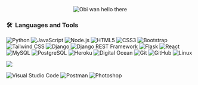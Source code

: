 <div align="center">
  <img src='https://i.pinimg.com/originals/01/ec/5c/01ec5c37f26599b290176e884962c7d1.gif' alt='Obi wan hello there' />


</div>

### 🛠 &nbsp;Languages and Tools
![Python](https://img.shields.io/badge/-Python-333333?style=flat&logo=python)
![JavaScript](https://img.shields.io/badge/-JavaScript-333333?style=flat&logo=javascript)
![Node.js](https://img.shields.io/badge/-Node.js-79B461?style=flat&logo=node.js&logoColor=white)
![HTML5](https://img.shields.io/badge/-HTML5-333333?style=flat&logo=HTML5)
![CSS3](https://img.shields.io/badge/-CSS3-333333?style=flat&logo=CSS3&logoColor=1572B6)
![Bootstrap](https://img.shields.io/badge/-Bootstrap-333333?style=flat&logo=bootstrap&logoColor=563D7C)
![Tailwind CSS](https://img.shields.io/badge/-Tailwind%20CSS-333333?style=flat&logo=tailwindcss)
![Django](https://img.shields.io/badge/-Django-092E20?style=flat&logo=django)
![Django REST Framework](https://img.shields.io/badge/-Django%20REST%20Framework-092E20?style=flat&logo=django)
![Flask](https://img.shields.io/badge/-Flask-000000?style=flat&logo=flask)
![React](https://img.shields.io/badge/-React-333333?style=flat&logo=react)
![MySQL](https://img.shields.io/badge/-MySQL-333333?style=flat&logo=mysql)
![PostgreSQL](https://img.shields.io/badge/-PostgreSQL-336791?style=flat&logo=PostgreSQL)
![Heroku](https://img.shields.io/badge/-Heroku-430098?style=flat&logo=heroku)
![Digital Ocean](https://img.shields.io/badge/-Digital%20Ocean-333333?style=flat&logo=digitalocean)
![Git](https://img.shields.io/badge/-Git-333333?style=flat&logo=git)
![GitHub](https://img.shields.io/badge/-GitHub-333333?style=flat&logo=github)
![Linux](https://img.shields.io/badge/-Linux-003366?style=flat&logo=linux)


  <img src="https://img.shields.io/badge/Linux-000000?style=for-the-badge&logo=linux&logoColor=white"/>

  ![Visual Studio Code](https://img.shields.io/badge/-Visual%20Studio%20Code-333333?style=flat&logo=visual-studio-code&logoColor=007ACC)
  ![Postman](https://img.shields.io/badge/-Postman-000000?style=flat&logo=postman)
  ![Photoshop](https://img.shields.io/badge/-Photoshop-333333?style=flat&logo=adobe-photoshop)    
